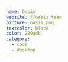 ```yaml
---
name: Oasis
website: //oasis.team
picture: oasis.png
textcolor: black
color: 289adb
category:
  - code
  - desktop
---
```


